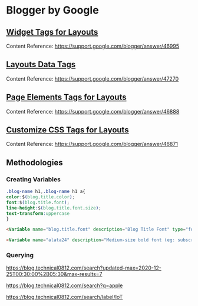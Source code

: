 # Blogger by Google


## [Widget Tags for Layouts](Widget-Tags.MD)
Content Reference: https://support.google.com/blogger/answer/46995

## [Layouts Data Tags](Layouts-Data-Tags.MD)
Content Reference: https://support.google.com/blogger/answer/47270

## [Page Elements Tags for Layouts](Page-Elements-Tags.MD)
Content Reference: https://support.google.com/blogger/answer/46888

## [Customize CSS Tags for Layouts](Customize-CSS-Tags.MD)
Content Reference: https://support.google.com/blogger/answer/46871


## Methodologies

### Creating Variables

```css
.blog-name h1,.blog-name h1 a{
color:$(blog.title.color);
font:$(blog.title.font);
line-height:$(blog.title.font.size);
text-transform:uppercase
}
```

```html
<Variable name="blog.title.font" description="Blog Title Font" type="font" default="$(alata24)"  value="700 24px Alata, sans-serif"/>

<Variable name="alata24" description="Medium-size bold font (eg: subscribe popup title)" type="font" default="700 24px Alata, sans-serif" hideEditor="true"  value="700 24px Alata, sans-serif"/>
```

### Querying

https://blog.technical0812.com/search?updated-max=2020-12-25T00:30:00%2B05:30&max-results=7

https://blog.technical0812.com/search?q=apple

https://blog.technical0812.com/search/label/IoT
